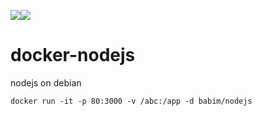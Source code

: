 [![](https://images.microbadger.com/badges/image/babim/nodejs.svg)](https://microbadger.com/images/babim/nodejs "Get your own image badge on microbadger.com")[![](https://images.microbadger.com/badges/version/babim/nodejs.svg)](https://microbadger.com/images/babim/nodejs "Get your own version badge on microbadger.com")

# docker-nodejs
nodejs on debian
```
docker run -it -p 80:3000 -v /abc:/app -d babim/nodejs
```

